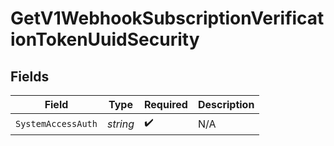 # GetV1WebhookSubscriptionVerificationTokenUuidSecurity


## Fields

| Field              | Type               | Required           | Description        |
| ------------------ | ------------------ | ------------------ | ------------------ |
| `SystemAccessAuth` | *string*           | :heavy_check_mark: | N/A                |